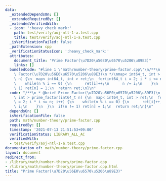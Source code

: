 ```yaml
---
data:
  _extendedDependsOn: []
  _extendedRequiredBy: []
  _extendedVerifiedWith:
  - icon: ':heavy_check_mark:'
    path: test/verify/aoj-ntl-1-a.test.cpp
    title: test/verify/aoj-ntl-1-a.test.cpp
  _isVerificationFailed: false
  _pathExtension: cpp
  _verificationStatusIcon: ':heavy_check_mark:'
  attributes:
    document_title: "Prime Factor(\u7D20\u56E0\u6570\u5206\u89E3)"
    links: []
  bundledCode: "#line 1 \"math/number-theory/prime-factor.cpp\"\n/**\n * @brief Prime\
    \ Factor(\u7D20\u56E0\u6570\u5206\u89E3)\n */\nmap< int64_t, int > prime_factor(int64_t\
    \ n) {\n  map< int64_t, int > ret;\n  for(int64_t i = 2; i * i <= n; i++) {\n\
    \    while(n % i == 0) {\n      ret[i]++;\n      n /= i;\n    }\n  }\n  if(n !=\
    \ 1) ret[n] = 1;\n  return ret;\n}\n"
  code: "/**\n * @brief Prime Factor(\u7D20\u56E0\u6570\u5206\u89E3)\n */\nmap< int64_t,\
    \ int > prime_factor(int64_t n) {\n  map< int64_t, int > ret;\n  for(int64_t i\
    \ = 2; i * i <= n; i++) {\n    while(n % i == 0) {\n      ret[i]++;\n      n /=\
    \ i;\n    }\n  }\n  if(n != 1) ret[n] = 1;\n  return ret;\n}\n"
  dependsOn: []
  isVerificationFile: false
  path: math/number-theory/prime-factor.cpp
  requiredBy: []
  timestamp: '2021-07-13 21:51:53+09:00'
  verificationStatus: LIBRARY_ALL_AC
  verifiedWith:
  - test/verify/aoj-ntl-1-a.test.cpp
documentation_of: math/number-theory/prime-factor.cpp
layout: document
redirect_from:
- /library/math/number-theory/prime-factor.cpp
- /library/math/number-theory/prime-factor.cpp.html
title: "Prime Factor(\u7D20\u56E0\u6570\u5206\u89E3)"
---
```

